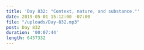 ```yaml
---
title: 'Day 832: "Context, nature, and substance."'
date: 2019-05-01 15:12:00 -07:00
file: "/uploads/Day-832.mp3"
post: Day 832
duration: '00:07:44'
length: 6457332
---
```


